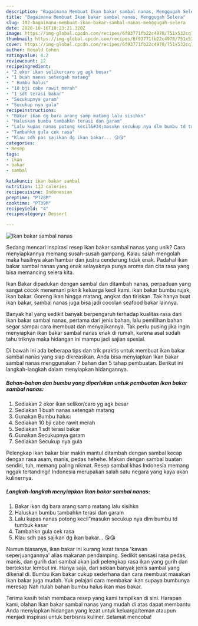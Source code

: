 ```yaml
---
description: "Bagaimana Membuat Ikan bakar sambal nanas, Menggugah Selera"
title: "Bagaimana Membuat Ikan bakar sambal nanas, Menggugah Selera"
slug: 102-bagaimana-membuat-ikan-bakar-sambal-nanas-menggugah-selera
date: 2020-10-16T10:23:21.320Z
image: https://img-global.cpcdn.com/recipes/6f93771fb22c4978/751x532cq70/ikan-bakar-sambal-nanas-foto-resep-utama.jpg
thumbnail: https://img-global.cpcdn.com/recipes/6f93771fb22c4978/751x532cq70/ikan-bakar-sambal-nanas-foto-resep-utama.jpg
cover: https://img-global.cpcdn.com/recipes/6f93771fb22c4978/751x532cq70/ikan-bakar-sambal-nanas-foto-resep-utama.jpg
author: Ronald Cohen
ratingvalue: 4.2
reviewcount: 12
recipeingredient:
- "2 ekor ikan selikorcaro yg agk besar"
- "1 buah nanas setengah matang"
- " Bumbu halus"
- "10 bji cabe rawit merah"
- "1 sdt terasi bakar"
- "Secukupnya garam"
- "Secukup nya gula"
recipeinstructions:
- "Bakar ikan dg bara arang samp matang lalu sisihkn"
- "Haluskan bumbu tambahkn terasi dan garam"
- "Lalu kupas nanas potong kecil&#34;masukn secukup nya dlm bumbu td tumbuk kasar"
- "Tambahkn gula cek rasa"
- "Klau sdh pas sajikan dg ikan bakar... 😘😘"
categories:
- Resep
tags:
- ikan
- bakar
- sambal

katakunci: ikan bakar sambal 
nutrition: 113 calories
recipecuisine: Indonesian
preptime: "PT28M"
cooktime: "PT39M"
recipeyield: "4"
recipecategory: Dessert

---
```



![Ikan bakar sambal nanas](https://img-global.cpcdn.com/recipes/6f93771fb22c4978/751x532cq70/ikan-bakar-sambal-nanas-foto-resep-utama.jpg)

Sedang mencari inspirasi resep ikan bakar sambal nanas yang unik? Cara menyiapkannya memang susah-susah gampang. Kalau salah mengolah maka hasilnya akan hambar dan justru cenderung tidak enak. Padahal ikan bakar sambal nanas yang enak selayaknya punya aroma dan cita rasa yang bisa memancing selera kita.

Ikan Bakar dipadukan dengan sambal dan ditambah nanas, perpaduan yang sangat cocok menemani piknik keluarga kecil kami. ikan bakar bumbu rujak, ikan bakar. Goreng ikan hingga matang, angkat dan tiriskan. Tak hanya buat ikan bakar, sambal nanas juga bisa jadi cocolan seafood bakar lainnya.

Banyak hal yang sedikit banyak berpengaruh terhadap kualitas rasa dari ikan bakar sambal nanas, pertama dari jenis bahan, lalu pemilihan bahan segar sampai cara membuat dan menyajikannya. Tak perlu pusing jika ingin menyiapkan ikan bakar sambal nanas enak di rumah, karena asal sudah tahu triknya maka hidangan ini mampu jadi sajian spesial.


Di bawah ini ada beberapa tips dan trik praktis untuk membuat ikan bakar sambal nanas yang siap dikreasikan. Anda bisa menyiapkan Ikan bakar sambal nanas menggunakan 7 bahan dan 5 tahap pembuatan. Berikut ini langkah-langkah dalam menyiapkan hidangannya.

<!--inarticleads1-->

##### Bahan-bahan dan bumbu yang diperlukan untuk pembuatan Ikan bakar sambal nanas:

1. Sediakan 2 ekor ikan selikor/caro yg agk besar
1. Sediakan 1 buah nanas setengah matang
1. Gunakan  Bumbu halus:
1. Sediakan 10 bji cabe rawit merah
1. Sediakan 1 sdt terasi bakar
1. Gunakan Secukupnya garam
1. Sediakan Secukup nya gula


Pelengkap ikan bakar biar makin mantul ditambah dengan sambal kecap dengan rasa asam, manis, pedas hehehe. Makan dengan sambal buatan sendiri, tuh, memang paling nikmat. Resep sambal khas Indonesia memang nggak tertandingi! Indonesia merupakan salah satu negara yang kaya akan kulinernya. 

<!--inarticleads2-->

##### Langkah-langkah menyiapkan Ikan bakar sambal nanas:

1. Bakar ikan dg bara arang samp matang lalu sisihkn
1. Haluskan bumbu tambahkn terasi dan garam
1. Lalu kupas nanas potong kecil&#34;masukn secukup nya dlm bumbu td tumbuk kasar
1. Tambahkn gula cek rasa
1. Klau sdh pas sajikan dg ikan bakar... 😘😘


Namun biasanya, ikan bakar ini kurang lezat tanpa &#39;kawan seperjuangannya&#39; alias makanan pendamping. Sedikit sensasi rasa pedas, manis, dan gurih dari sambal akan jadi pelengkap rasa ikan yang gurih dan bertekstur lembut ini. Hanya saja, dari sekian banyak jenis sambal yang dikenal di. Bumbu ikan bakar cukup sederhana dan cara membuat masakan ikan bakar juga mudah. Yuk pelajari cara membakar ikan supaya bumbunya meresap Nah itulah bahan bumbu halus ikan mas bakar. 

Terima kasih telah membaca resep yang kami tampilkan di sini. Harapan kami, olahan Ikan bakar sambal nanas yang mudah di atas dapat membantu Anda menyiapkan hidangan yang lezat untuk keluarga/teman ataupun menjadi inspirasi untuk berbisnis kuliner. Selamat mencoba!
